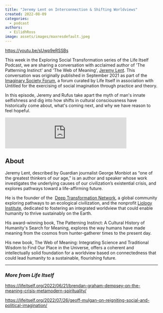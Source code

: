 ```yaml
---
title: "Jeremy Lent on Interconnection & Shifting Worldviews"
created: 2022-08-09
categories: 
  - podcast
authors: 
  - EilidhRoss
image: assets/images/maxresdefault.jpeg
---
```


https://youtu.be/sUwp9eRSSBs

This week in the Exploring Social Transformation series of the Life Itself Podcast, we are sharing a conversation with acclaimed author of 'The Patterning Instinct' and 'The Web of Meaning', [Jeremy Lent](https://www.jeremylent.com/). This conversation was originally published in September 2021 as part of the [Imaginary Society Forum](https://untitled.community/events_n_programmes/imaginary-society/), a forum curated by Life Itself in association with Untitled for the exercising of social imagination through practice and theory.

In this episode, Jeremy and Rufus take apart the myth of man's innate selfishness and dig into how shifts in cultural consciousness have historically come about, what's coming next, and why we have reason to feel hopeful.

<iframe src="https://anchor.fm/life-itself/embed/episodes/Jeremy-Lent-on-Interconnection--Shifting-Worldviews-e1ma31u" height="102px" width="400px" frameborder="0" scrolling="no"></iframe>

## About

Jeremy Lent, described by Guardian journalist George Monbiot as “one of the greatest thinkers of our age,” is an author and speaker whose work investigates the underlying causes of our civilization’s existential crisis, and explores pathways toward a life-affirming future.

He is the founder of the  [Deep Transformation Network](https://deeptransformation.network/discovery), a global community exploring pathways to an ecological civilization, and the nonprofit [Liology Institute](http://www.liology.org/), dedicated to fostering an integrated worldview that could enable humanity to thrive sustainably on the Earth. 

His award-winning book, The Patterning Instinct: A Cultural History of Humanity's Search for Meaning, explores the way humans have made meaning from the cosmos from hunter-gatherer times to the present day.

His new book, The Web of Meaning: Integrating Science and Traditional Wisdom to Find Our Place in the Universe, offers a coherent and intellectually solid foundation for a worldview based on connectedness that could lead humanity to a sustainable, flourishing future.

* * *

### _More from Life Itself_

https://lifeitself.org/2022/06/21/brendan-graham-dempsey-on-the-meaning-crisis-metamodern-spirituality/

https://lifeitself.org/2022/07/26/geoff-mulgan-on-reigniting-social-and-political-imagination/
